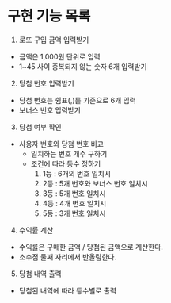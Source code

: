 # 구현 기능 목록
1. 로또 구입 금액 입력받기
 - 금액은 1,000원 단위로 입력
 - 1~45 사이 중복되지 않는 숫자 6개 입력받기
2. 당첨 번호 입력받기
 - 당첨 번호는 쉼표(,)를 기준으로 6개 입력
 - 보너스 번호 입력받기
3. 당첨 여부 확인
 - 사용자 번호와 당첨 번호 비교
    - 일치하는 번호 개수 구하기
    - 조건에 따라 등수 정하기
        1. 1등 : 6개의 번호 일치시
        2. 2등 : 5개 번호와 보너스 번호 일치시
        3. 3등 : 5개 번호 일치시
        4. 4등 : 4개 번호 일치시
        5. 5등 : 3개 번호 일치시
4. 수익률 계산
 - 수익률은 구매한 금액 / 당첨된 금액으로 계산한다. 
 - 소수점 둘째 자리에서 반올림한다.

5. 당첨 내역 출력
 - 당첨된 내역에 따라 등수별로 출력
